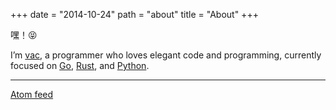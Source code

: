 +++
date = "2014-10-24"
path = "about"
title = "About"
+++

嘿！😝

I’m [vac](https://github.com/networkhermit), a programmer who loves elegant code
and programming, currently focused on [Go](https://en.wikipedia.org/wiki/Go_(programming_language)),
[Rust](https://en.wikipedia.org/wiki/Rust_(programming_language)),
and [Python](https://en.wikipedia.org/wiki/Python_(programming_language)).

---

[Atom feed](https://blog.vac.fun/atom.xml)
